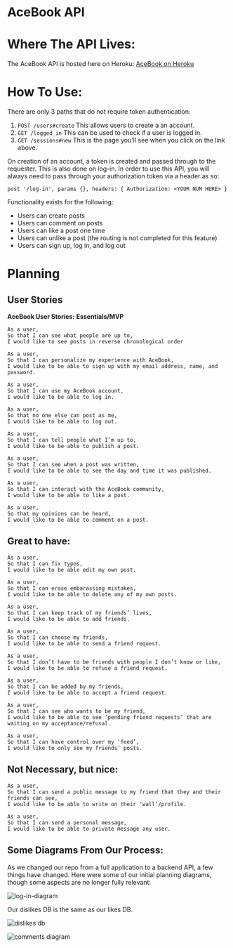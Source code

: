 # AceBook API

# Where The API Lives:
The AceBook API is hosted here on Heroku: [AceBook on Heroku](https://acebook-team-life-savers.herokuapp.com/)

# How To Use:

There are only 3 paths that do not require token authentication:

  1. `POST /users#create` This allows users to create a an account.
  2. `GET /logged_in` This can be used to check if a user is logged in.
  3. `GET /sessions#new` This is the page you'll see when you click on the link above.
 
On creation of an account, a token is created and passed through to the requester. This is also done on log-in. 
In order to use this API, you will always need to pass through your authorization token via a header as so:

`post '/log-in', params {}, headers: { Authorization: <YOUR NUM HERE> }`

Functionality exists for the following:

  - Users can create posts
  - Users can comment on posts
  - Users can like a post one time
  - Users can unlike a post (the routing is not completed for this feature)
  - Users can sign up, log in, and log out
 
# Planning
## User Stories

**AceBook User Stories:**
**Essentials/MVP**
```
As a user,
So that I can see what people are up to,
I would like to see posts in reverse chronological order

As a user,
So that I can personalize my experience with AceBook,
I would like to be able to sign up with my email address, name, and password.

As a user,
So that I can use my AceBook account,
I would like to be able to log in.

As a user,
So that no one else can post as me,
I would like to be able to log out.

As a user,
So that I can tell people what I’m up to,
I would like to be able to publish a post.

As a user,
So that I can see when a post was written,
I would like to be able to see the day and time it was published.

As a user,
So that I can interact with the AceBook community,
I would like to be able to like a post.

As a user,
So that my opinions can be heard,
I would like to be able to comment on a post.
```
**Great to have:**
-------
```
As a user,
So that I can fix typos,
I would like to be able edit my own post.

As a user,
So that I can erase embarassing mistakes,
I would like to be able to delete any of my own posts.

As a user,
So that I can keep track of my friends’ lives,
I would like to be able to add friends.

As a user,
So that I can choose my friends,
I would like to be able to send a friend request.

As a user,
So that I don’t have to be friends with people I don’t know or like,
I would like to be able to refuse a friend request.

As a user,
So that I can be added by my friends,
I would like to be able to accept a friend request.

As a user,
So that I can see who wants to be my friend,
I would like to be able to see ‘pending friend requests’ that are waiting on my acceptance/refusal.

As a user,
So that I can have control over my ‘feed’,
I would like to only see my friends’ posts.
```
**Not Necessary, but nice:**
-------
```
As a user,
So that I can send a public message to my friend that they and their friends can see,
I would like to be able to write on their ‘wall’/profile.

As a user,
So that I can send a personal message,
I would like to be able to private message any user.
```

## Some Diagrams From Our Process:

As we changed our repo from a full application to a backend API, a few things have changed. Here were some of our initial planning diagrams, though some aspects are no longer fully relevant:

![log-in-diagram](https://tinyurl.com/login-feature-diagram)

Our dislikes DB is the same as our likes DB.

![dislikes db](https://tinyurl.com/post-likes-dislikes)


![comments diagram](https://tinyurl.com/comment-database)

